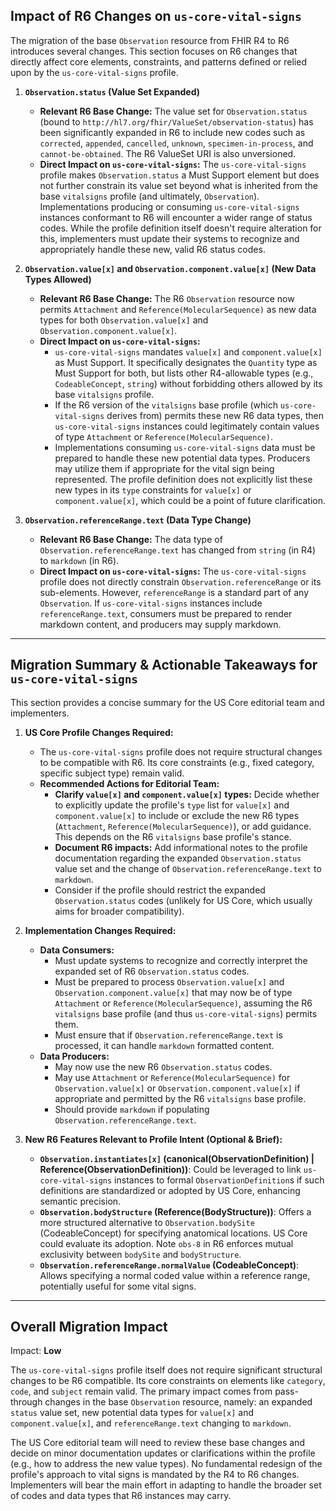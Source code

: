 ## Impact of R6 Changes on `us-core-vital-signs`

The migration of the base `Observation` resource from FHIR R4 to R6 introduces several changes. This section focuses on R6 changes that directly affect core elements, constraints, and patterns defined or relied upon by the `us-core-vital-signs` profile.

1.  **`Observation.status` (Value Set Expanded)**
    *   **Relevant R6 Base Change:** The value set for `Observation.status` (bound to `http://hl7.org/fhir/ValueSet/observation-status`) has been significantly expanded in R6 to include new codes such as `corrected`, `appended`, `cancelled`, `unknown`, `specimen-in-process`, and `cannot-be-obtained`. The R6 ValueSet URI is also unversioned.
    *   **Direct Impact on `us-core-vital-signs`:** The `us-core-vital-signs` profile makes `Observation.status` a Must Support element but does not further constrain its value set beyond what is inherited from the base `vitalsigns` profile (and ultimately, `Observation`). Implementations producing or consuming `us-core-vital-signs` instances conformant to R6 will encounter a wider range of status codes. While the profile definition itself doesn't require alteration for this, implementers must update their systems to recognize and appropriately handle these new, valid R6 status codes.

2.  **`Observation.value[x]` and `Observation.component.value[x]` (New Data Types Allowed)**
    *   **Relevant R6 Base Change:** The R6 `Observation` resource now permits `Attachment` and `Reference(MolecularSequence)` as new data types for both `Observation.value[x]` and `Observation.component.value[x]`.
    *   **Direct Impact on `us-core-vital-signs`:**
        *   `us-core-vital-signs` mandates `value[x]` and `component.value[x]` as Must Support. It specifically designates the `Quantity` type as Must Support for both, but lists other R4-allowable types (e.g., `CodeableConcept`, `string`) without forbidding others allowed by its base `vitalsigns` profile.
        *   If the R6 version of the `vitalsigns` base profile (which `us-core-vital-signs` derives from) permits these new R6 data types, then `us-core-vital-signs` instances could legitimately contain values of type `Attachment` or `Reference(MolecularSequence)`.
        *   Implementations consuming `us-core-vital-signs` data must be prepared to handle these new potential data types. Producers may utilize them if appropriate for the vital sign being represented. The profile definition does not explicitly list these new types in its `type` constraints for `value[x]` or `component.value[x]`, which could be a point of future clarification.

3.  **`Observation.referenceRange.text` (Data Type Change)**
    *   **Relevant R6 Base Change:** The data type of `Observation.referenceRange.text` has changed from `string` (in R4) to `markdown` (in R6).
    *   **Direct Impact on `us-core-vital-signs`:** The `us-core-vital-signs` profile does not directly constrain `Observation.referenceRange` or its sub-elements. However, `referenceRange` is a standard part of any `Observation`. If `us-core-vital-signs` instances include `referenceRange.text`, consumers must be prepared to render markdown content, and producers may supply markdown.

---

## Migration Summary & Actionable Takeaways for `us-core-vital-signs`

This section provides a concise summary for the US Core editorial team and implementers.

1.  **US Core Profile Changes Required:**
    *   The `us-core-vital-signs` profile does not require structural changes to be compatible with R6. Its core constraints (e.g., fixed category, specific subject type) remain valid.
    *   **Recommended Actions for Editorial Team:**
        *   **Clarify `value[x]` and `component.value[x]` types:** Decide whether to explicitly update the profile's `type` list for `value[x]` and `component.value[x]` to include or exclude the new R6 types (`Attachment`, `Reference(MolecularSequence)`), or add guidance. This depends on the R6 `vitalsigns` base profile's stance.
        *   **Document R6 impacts:** Add informational notes to the profile documentation regarding the expanded `Observation.status` value set and the change of `Observation.referenceRange.text` to `markdown`.
        *   Consider if the profile should restrict the expanded `Observation.status` codes (unlikely for US Core, which usually aims for broader compatibility).

2.  **Implementation Changes Required:**
    *   **Data Consumers:**
        *   Must update systems to recognize and correctly interpret the expanded set of R6 `Observation.status` codes.
        *   Must be prepared to process `Observation.value[x]` and `Observation.component.value[x]` that may now be of type `Attachment` or `Reference(MolecularSequence)`, assuming the R6 `vitalsigns` base profile (and thus `us-core-vital-signs`) permits them.
        *   Must ensure that if `Observation.referenceRange.text` is processed, it can handle `markdown` formatted content.
    *   **Data Producers:**
        *   May now use the new R6 `Observation.status` codes.
        *   May use `Attachment` or `Reference(MolecularSequence)` for `Observation.value[x]` or `Observation.component.value[x]` if appropriate and permitted by the R6 `vitalsigns` base profile.
        *   Should provide `markdown` if populating `Observation.referenceRange.text`.

3.  **New R6 Features Relevant to Profile Intent (Optional & Brief):**
    *   **`Observation.instantiates[x]` (canonical(ObservationDefinition) | Reference(ObservationDefinition))**: Could be leveraged to link `us-core-vital-signs` instances to formal `ObservationDefinition`s if such definitions are standardized or adopted by US Core, enhancing semantic precision.
    *   **`Observation.bodyStructure` (Reference(BodyStructure))**: Offers a more structured alternative to `Observation.bodySite` (CodeableConcept) for specifying anatomical locations. US Core could evaluate its adoption. Note `obs-8` in R6 enforces mutual exclusivity between `bodySite` and `bodyStructure`.
    *   **`Observation.referenceRange.normalValue` (CodeableConcept)**: Allows specifying a normal coded value within a reference range, potentially useful for some vital signs.

---

## Overall Migration Impact
Impact: **Low**

The `us-core-vital-signs` profile itself does not require significant structural changes to be R6 compatible. Its core constraints on elements like `category`, `code`, and `subject` remain valid. The primary impact comes from pass-through changes in the base `Observation` resource, namely: an expanded `status` value set, new potential data types for `value[x]` and `component.value[x]`, and `referenceRange.text` changing to `markdown`.

The US Core editorial team will need to review these base changes and decide on minor documentation updates or clarifications within the profile (e.g., how to address the new value types). No fundamental redesign of the profile's approach to vital signs is mandated by the R4 to R6 changes. Implementers will bear the main effort in adapting to handle the broader set of codes and data types that R6 instances may carry.